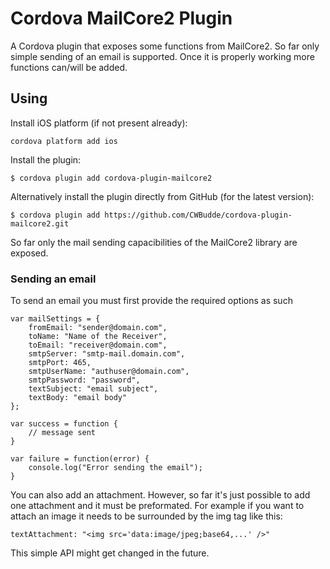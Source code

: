 # Cordova MailCore2 Plugin

A Cordova plugin that exposes some functions from MailCore2. So far only simple sending of an email is supported. Once it is properly working more functions can/will be added.

## Using

Install iOS platform (if not present already):

    cordova platform add ios

Install the plugin:

    $ cordova plugin add cordova-plugin-mailcore2

Alternatively install the plugin directly from GitHub (for the latest version):

    $ cordova plugin add https://github.com/CWBudde/cordova-plugin-mailcore2.git

So far only the mail sending capacibilities of the MailCore2 library are exposed.

### Sending an email

To send an email you must first provide the required options as such

    var mailSettings = {
        fromEmail: "sender@domain.com",
        toName: "Name of the Receiver",
        toEmail: "receiver@domain.com",
        smtpServer: "smtp-mail.domain.com",
        smtpPort: 465,
        smtpUserName: "authuser@domain.com",
        smtpPassword: "password",
        textSubject: "email subject",
        textBody: "email body"
    };
            
    var success = function {
	    // message sent
    }

    var failure = function(error) {
	    console.log("Error sending the email");
    }
    
You can also add an attachment. However, so far it's just possible to add one attachment and it must be preformated. For example if you want to attach an image it needs to be surrounded by the img tag like this:

    textAttachment: "<img src='data:image/jpeg;base64,...' />"

This simple API might get changed in the future.
